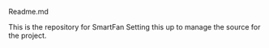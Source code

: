 Readme.md

This is the repository for SmartFan
Setting this up to manage the source for the project. 
